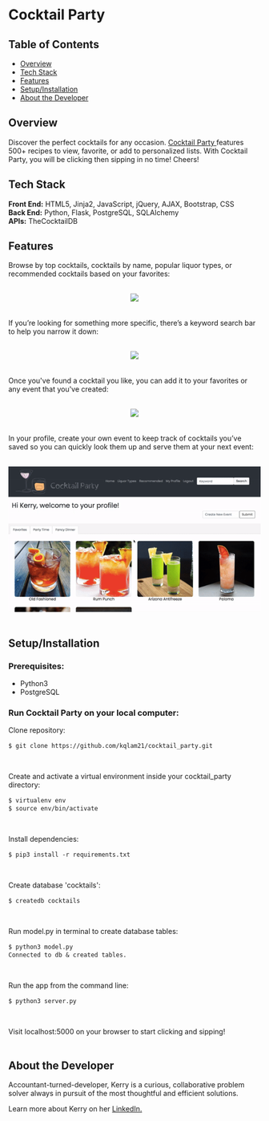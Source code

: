 ﻿# Cocktail Party

## Table of Contents

* [Overview](#overview)
* [Tech Stack](#tech-stack)
* [Features](#features)
* [Setup/Installation](#setup)
* [About the Developer](#developer)
 
## <a name="overview"></a>Overview
Discover the perfect cocktails for any occasion. <a href="http://www.cocktailparty.fun/">Cocktail Party </a>features 500+ recipes to view, favorite, or add to personalized lists. With Cocktail Party, you will be clicking then sipping in no time! Cheers!
<br>

## <a name="tech-stack"></a>Tech Stack
__Front End:__ HTML5, Jinja2, JavaScript, jQuery, AJAX, Bootstrap, CSS<br>
__Back End:__ Python, Flask, PostgreSQL, SQLAlchemy<br>
__APIs:__ TheCocktailDB
<br/>

## <a name="features"></a>Features

Browse by top cocktails, cocktails by name, popular liquor types, or recommended cocktails based on your favorites:
<br><br>

<p align="center">
<img src="/static/videos/browse.gif">
<br/><br/>
 </p>

If you’re looking for something more specific, there’s a keyword search bar to help you narrow it down:
<br><br>

<p align="center">
<img src="/static/videos/search.gif">
<br/><br/>
 </p>

Once you've found a cocktail you like, you can add it to your favorites or any event that you've created:
<br><br>

<p align="center">
<img src="/static/videos/cocktail.gif">
<br/><br/>
 </p>

In your profile, create your own event to keep track of cocktails you’ve saved so you can quickly look them up and serve them at your next event:
<br><br>

<p align="center">
<img src="/static/videos/profile.gif">
<br><br>
 </p>

## <a name="setup"></a>Setup/Installation

### Prerequisites:

- Python3
- PostgreSQL

### Run Cocktail Party on your local computer:

Clone repository:
```
$ git clone https://github.com/kqlam21/cocktail_party.git
```
<br>

Create and activate a virtual environment inside your cocktail_party directory:
```
$ virtualenv env
$ source env/bin/activate
```
<br>

Install dependencies:
```
$ pip3 install -r requirements.txt
```
<br>

Create database 'cocktails':
```
$ createdb cocktails
```
<br>

Run model.py in terminal to create database tables:
```
$ python3 model.py
Connected to db & created tables.
```
<br>

Run the app from the command line:
```
$ python3 server.py
```
<br>

Visit localhost:5000 on your browser to start clicking and sipping!
<br><br>

## <a name="developer"></a>About the Developer

Accountant-turned-developer, Kerry is a curious, collaborative problem solver always in pursuit of the most thoughtful and efficient solutions. 

Learn more about Kerry on her <a href="https://www.linkedin.com/in/kerrylam/">LinkedIn.</a>
